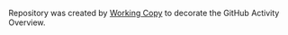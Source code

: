 Repository was created by [Working Copy](https://workingcopy.app/?ct=holiday) to decorate the GitHub Activity Overview.
